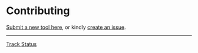# Contributing

[Submit a new tool here](https://forms.gle/c3ynjWPuh7UK8czo7), 
or kindly [create an issue](https://github.com/MethodBlack/riseofmachine/issues).


---
[Track Status](https://docs.google.com/spreadsheets/d/1uFax0iV9d5bhrMoow-K4nATAfF1KoP-0ITDIqydyoF8/edit?usp=sharing)
